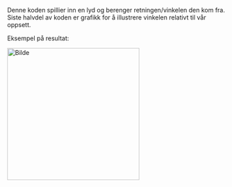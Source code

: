 Denne koden spillier inn en lyd og berenger retningen/vinkelen den kom fra. Siste halvdel av koden er grafikk for å illustrere vinkelen relativt til vår oppsett. 

Eksempel på resultat:

<img width="304" alt="Bilde" src="https://user-images.githubusercontent.com/51700394/113295010-ec104a00-92f7-11eb-89b5-a7378fca96fb.png">
